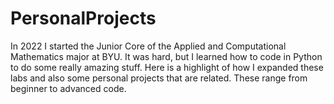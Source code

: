 # PersonalProjects
In 2022 I started the Junior Core of the Applied and Computational Mathematics major at BYU. It was hard, but I learned how to code in Python to do some really amazing stuff. Here is a highlight of how I expanded these labs and also some personal projects that are related. These range from beginner to advanced code.
